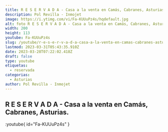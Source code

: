 ```yaml
---
title: R E S E R V A D A - Casa a la venta en Camás, Cabranes, Asturias.
description: Pol Revilla - Inmojet
image: https://i.ytimg.com/vi/Fa-KUUuPz4s/hqdefault.jpg
alt: foto R E S E R V A D A - Casa a la venta en Camás, Cabranes, Asturias.
width: 200
height: 113
youtube: Fa-KUUuPz4s
slug: /youtube/r-e-s-e-r-v-a-d-a-casa-a-la-venta-en-camas-cabranes-asturias
lastmod: 2023-03-31T05:43:35.910Z
date: 2023-03-28T07:22:02.418Z
draft: false
type: youtube
etiquetas:
  - reservada
categorias:
  - Asturias
author: Pol Revilla - Inmojet
---
```


## R E S E R V A D A - Casa a la venta en Camás, Cabranes, Asturias.

:youtube{ id="Fa-KUUuPz4s" }